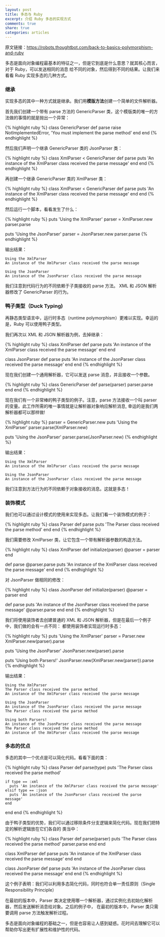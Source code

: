 ```yaml
---
layout: post
title: 多态与 Ruby
excerpt: 介绍 Ruby 多态的实现方式
comments: true
share: true
categories: articles
---
```


原文链接：https://robots.thoughtbot.com/back-to-basics-polymorphism-and-ruby

多态是面向对象编程最基本的特征之一，但是它到底是什么意思？就其核心而言，对于 Ruby，可以发送相同的消息
给不同的对象，然后得到不同的结果。让我们来看看 Ruby 实现多态的几种方式。

### 继承

实现多态的其中一种方式就是继承。我们用**模版方法**创建一个简单的文件解析器。

首先我们创建一个带有 parse 方法的 GenericParser 类，这个模版类的唯一的方法做的事情的就是抛出一个异常：

{% highlight ruby %}
class GenericParser
  def parse
    raise NotImplementedError, 'You must implement the parse method'
  end
end
{% endhighlight %}

然后我们声明一个继承 GenericParser 类的 JsonParser 类：

{% highlight ruby %}
class XmlParser < GenericParser
  def parse
    puts 'An instance of the XmlParser class received the parse message'
  end
end
{% endhighlight %}

再创建一个继承 GenericParser 类的 XmlParser 类：

{% highlight ruby %}
class XmlParser < GenericParser
  def parse
    puts 'An instance of the XmlParser class received the parse message'
  end
end
{% endhighlight %}

然后运行一个脚本，看看发生了什么：

{% highlight ruby %}
puts 'Using the XmlParser'
parser = XmlParser.new
parser.parse

puts 'Using the JsonParser'
parser = JsonParser.new
parser.parse
{% endhighlight %}

输出结果：

```
Using the XmlParser
An instance of the XmlParser class received the parse message

Using the JsonParser
An instance of the JsonParser class received the parse message
```

我们注意到代码行为的不同依赖于子类接收的 parse 方法。 XML 和 JSON 解析器修改了 GenericParser 的行为。

### 鸭子类型（Duck Typing)

再静态类型语言中，运行时多态（runtime polymorphism）更难以实现。幸运的是，Ruby 可以使用鸭子类型。

我们再次以 XML 和 JSON 解析器为例，去掉继承：

{% highlight ruby %}
class XmlParser
  def parse
    puts 'An instance of the XmlParser class received the parse message'
  end
end

class JsonParser
  def parse
    puts 'An instance of the JsonParser class received the parse message'
  end
end
{% endhighlight %}

现在我们创建一个通用解析器，它可以发送 parse 消息，并且接收一个参数。

{% highlight ruby %}
class GenericParser
  def parse(parser)
    parser.parse
  end
end
{% endhighlight %}

现在我们有一个非常棒的鸭子类型的例子。注意，parse 方法接收一个叫 parser 的变量。此工作所需的唯一事情就是让解析器对象响应解析消息,
幸运的是我们两解析器都可以那样做!

{% highlight ruby %}
parser = GenericParser.new
puts 'Using the XmlParser'
parser.parse(XmlParser.new)

puts 'Using the JsonParser'
parser.parse(JsonParser.new)
{% endhighlight %}

输出结果：

```
Using the XmlParser
An instance of the XmlParser class received the parse message

Using the JsonParser
An instance of the JsonParser class received the parse message
```

我们注意到方法行为的不同依赖于对象接收的消息。这就是多态！

### 装饰模式

我们也可以通过设计模式的使用来实现多态。让我们看一个装饰模式的例子：

{% highlight ruby %}
class Parser
  def parse
    puts 'The Parser class received the parse method'
  end
end
{% endhighlight %}

我们需要修改 XmlParser 类，让它包含一个带有解析器参数的构造方法。

{% highlight ruby %}
class XmlParser
  def initialize(parser)
    @parser = parser
  end

  def parse
    @parser.parse
    puts 'An instance of the XmlParser class received the parse message'
  end
end
{% endhighlight %}

对 JsonParser 做相同的修改：

{% highlight ruby %}
class JsonParser
  def initialize(parser)
    @parser = parser
  end

  def parse
    puts 'An instance of the JsonParser class received the parse message'
    @parser.parse
  end
end
{% endhighlight %}

我们将使用装饰者去创建普通的 XML 和 JSON 解析器，但是在最后一个例子中，我们做的会有一点不同：
都使用装饰者实现运行时多态：

{% highlight ruby %}
puts 'Using the XmlParser'
parser = Parser.new
XmlParser.new(parser).parse

puts 'Using the JsonParser'
JsonParser.new(parser).parse

puts 'Using both Parsers!'
JsonParser.new(XmlParser.new(parser)).parse
{% endhighlight %}

输出结果：

```
Using the XmlParser
The Parser class received the parse method
An instance of the XmlParser class received the parse message

Using the JsonParser
An instance of the JsonParser class received the parse message
The Parser class received the parse method

Using both Parsers!
An instance of the JsonParser class received the parse message
The Parser class received the parse method
An instance of the XmlParser class received the parse message
```

### 多态的优点

多态的其中一个优点是可以简化代码。看看下面的类：

{% highlight ruby %}
class Parser
  def parse(type)
    puts 'The Parser class received the parse method'

    if type == :xml
      puts 'An instance of the XmlParser class received the parse message'
    elsif type == :json
      puts 'An instance of the JsonParser class received the parse message'
    end
  end
end
{% endhighlight %}

由于鸭子类型的优势，我们可以通过移除条件分支逻辑来简化代码。现在我们把特定的解析逻辑放在它们各自的
类当中：

{% highlight ruby %}
class Parser
  def parse(parser)
    puts 'The Parser class received the parse method'
    parser.parse
  end
end

class XmlParser
  def parse
    puts 'An instance of the XmlParser class received the parse message'
  end
end

class JsonParser
  def parse
    puts 'An instance of the JsonParser class received the parse message'
  end
end
{% endhighlight %}

这个例子表明：我们可以利用多态简化代码，同时也符合单一责任原则（Single Responsibility Principle）

在最初的版本中，Parser 类决定使用哪一个解析器，通过实例化去初始化解析器，然后发送解析消息给对象。之后的例子中，
在最初的版本中，Parser 类只需要调用 parse 方法触发解析过程。

多态是面向对象编程的基础之一，但是也容易让人感到疑惑。花时间去理解它可以帮助你写出更有扩展性和维护性的代码。
